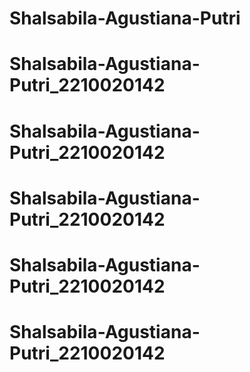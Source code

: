 # Shalsabila-Agustiana-Putri
# Shalsabila-Agustiana-Putri_2210020142
# Shalsabila-Agustiana-Putri_2210020142
# Shalsabila-Agustiana-Putri_2210020142
# Shalsabila-Agustiana-Putri_2210020142
# Shalsabila-Agustiana-Putri_2210020142
